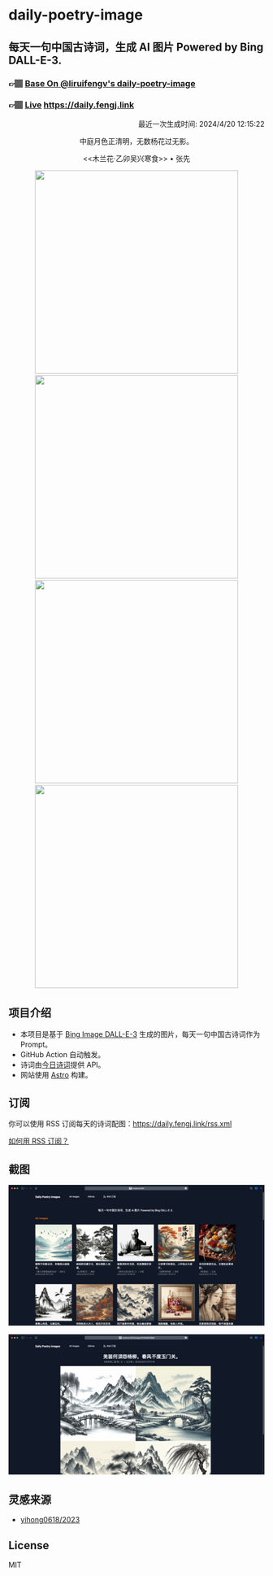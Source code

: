 
# daily-poetry-image

## 每天一句中国古诗词，生成 AI 图片 Powered by Bing DALL-E-3.

### 👉🏽 [Base On @liruifengv's daily-poetry-image](https://github.com/liruifengv/daily-poetry-image)

### 👉🏽 [Live](https://daily.fengj.link) https://daily.fengj.link

<p align="right">
  最近一次生成时间: 2024/4/20 12:15:22
</p>
<p align="center">
中庭月色正清明，无数杨花过无影。
</p>
<p align="center">
<<木兰花·乙卯吴兴寒食>> • 张先
</p>
<p align="center">
<img src="https://tse1.mm.bing.net/th/id/OIG1.B874TWL2d8AGsCQyDn6J" height="400" width="400" />
<img src="https://tse1.mm.bing.net/th/id/OIG1.DKMjXQjeK90IT6pWNHp6" height="400" width="400" />
<img src="https://tse2.mm.bing.net/th/id/OIG1.DYI6Yfo78AOh021QXUKj" height="400" width="400" />
<img src="https://tse3.mm.bing.net/th/id/OIG1.8pZBBwY_td1pmVyT.gmT" height="400" width="400" />
</p>

## 项目介绍

-   本项目是基于 [Bing Image DALL-E-3](https://www.bing.com/images/create) 生成的图片，每天一句中国古诗词作为 Prompt。
-   GitHub Action 自动触发。
-   诗词由[今日诗词](https://www.jinrishici.com/)提供 API。
-   网站使用 [Astro](https://astro.build) 构建。

## 订阅

你可以使用 RSS 订阅每天的诗词配图：https://daily.fengj.link/rss.xml

[如何用 RSS 订阅？](https://zhuanlan.zhihu.com/p/55026716)

## 截图

![图片列表](./screenshots/Snipaste_2023-12-28_21-00-26.png)

![图片详情](./screenshots/Snipaste_2023-12-28_21-00-53.png)

## 灵感来源

-   [yihong0618/2023](https://github.com/yihong0618/2023)

## License

MIT
